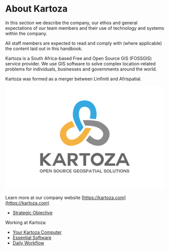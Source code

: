 # About Kartoza

In this section we describe the company, our ethos and general expectations of
our team members and their use of technology and systems within the company.

All staff members are expected to read and comply with (where applicable) the
content laid out in this handbook.

Kartoza is a South Africa-based Free and Open Source GIS (FOSSGIS) service provider. We use GIS software to solve complex location-related problems for individuals, businesses and governments around the world.

Kartoza was formed as a merger between Linfiniti and Afrispatial.

![kartoza logo](./assets/logo.svg)

Learn more at our company website [https://kartoza.com](https://kartoza.com)

* [Strategic Objective](./strategic_objective.md)

Working at Kartoza:

* [Your Kartoza Computer](./setting_up_your_computer/)
* [Essential Software](./essential_software.md)
* [Daily Workflow](./daily_workflow.md)
